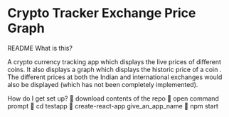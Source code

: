 # Crypto Tracker Exchange Price Graph

README
What is this?

A crypto currency tracking app which displays the live prices of different coins. It also displays a graph which displays the historic price of a coin . The different prices at both the Indian and international exchanges would also be displayed (which has not been completely implemented).

How do I get set up?
	download contents of the repo
	open command prompt
	cd testapp
	create-react-app give_an_app_name
	npm start
